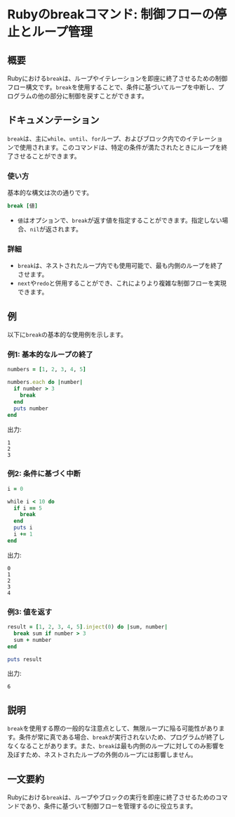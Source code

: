 <!--
Meta Description: # Rubyのbreakコマンド: 制御フローの停止とループ管理 ## 概要 Rubyにおける`break`は、ループやイテレーションを即座に終了させるための制御フロー構文です。`break`を使用することで、条件に基づいてループを中断し、プログラムの他の部分に制御を戻すことができます。 ## ドキ...
Meta Keywords: break, number, end, ruby, puts
-->

# Rubyのbreakコマンド: 制御フローの停止とループ管理

## 概要
Rubyにおける`break`は、ループやイテレーションを即座に終了させるための制御フロー構文です。`break`を使用することで、条件に基づいてループを中断し、プログラムの他の部分に制御を戻すことができます。

## ドキュメンテーション
`break`は、主に`while`、`until`、`for`ループ、およびブロック内でのイテレーションで使用されます。このコマンドは、特定の条件が満たされたときにループを終了させることができます。

### 使い方
基本的な構文は次の通りです。

```ruby
break [値]
```

- `値`はオプションで、`break`が返す値を指定することができます。指定しない場合、`nil`が返されます。

### 詳細
- `break`は、ネストされたループ内でも使用可能で、最も内側のループを終了させます。
- `next`や`redo`と併用することができ、これによりより複雑な制御フローを実現できます。

## 例
以下に`break`の基本的な使用例を示します。

### 例1: 基本的なループの終了
```ruby
numbers = [1, 2, 3, 4, 5]

numbers.each do |number|
  if number > 3
    break
  end
  puts number
end
```
出力:
```
1
2
3
```

### 例2: 条件に基づく中断
```ruby
i = 0

while i < 10 do
  if i == 5
    break
  end
  puts i
  i += 1
end
```
出力:
```
0
1
2
3
4
```

### 例3: 値を返す
```ruby
result = [1, 2, 3, 4, 5].inject(0) do |sum, number|
  break sum if number > 3
  sum + number
end

puts result
```
出力:
```
6
```

## 説明
`break`を使用する際の一般的な注意点として、無限ループに陥る可能性があります。条件が常に真である場合、`break`が実行されないため、プログラムが終了しなくなることがあります。また、`break`は最も内側のループに対してのみ影響を及ぼすため、ネストされたループの外側のループには影響しません。

## 一文要約
Rubyにおける`break`は、ループやブロックの実行を即座に終了させるためのコマンドであり、条件に基づいて制御フローを管理するのに役立ちます。